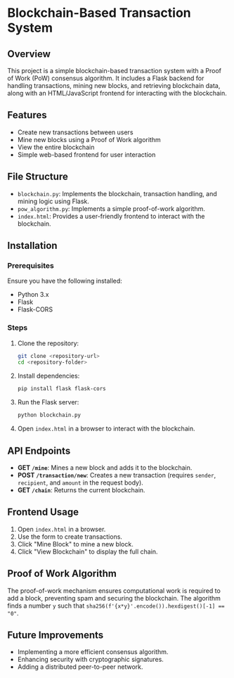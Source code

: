 # Blockchain-Based Transaction System

## Overview
This project is a simple blockchain-based transaction system with a Proof of Work (PoW) consensus algorithm. It includes a Flask backend for handling transactions, mining new blocks, and retrieving blockchain data, along with an HTML/JavaScript frontend for interacting with the blockchain.

## Features
- Create new transactions between users
- Mine new blocks using a Proof of Work algorithm
- View the entire blockchain
- Simple web-based frontend for user interaction

## File Structure
- `blockchain.py`: Implements the blockchain, transaction handling, and mining logic using Flask.
- `pow_algorithm.py`: Implements a simple proof-of-work algorithm.
- `index.html`: Provides a user-friendly frontend to interact with the blockchain.

## Installation
### Prerequisites
Ensure you have the following installed:
- Python 3.x
- Flask
- Flask-CORS

### Steps
1. Clone the repository:
   ```sh
   git clone <repository-url>
   cd <repository-folder>
   ```
2. Install dependencies:
   ```sh
   pip install flask flask-cors
   ```
3. Run the Flask server:
   ```sh
   python blockchain.py
   ```
4. Open `index.html` in a browser to interact with the blockchain.

## API Endpoints
- **GET `/mine`**: Mines a new block and adds it to the blockchain.
- **POST `/transaction/new`**: Creates a new transaction (requires `sender`, `recipient`, and `amount` in the request body).
- **GET `/chain`**: Returns the current blockchain.

## Frontend Usage
1. Open `index.html` in a browser.
2. Use the form to create transactions.
3. Click "Mine Block" to mine a new block.
4. Click "View Blockchain" to display the full chain.

## Proof of Work Algorithm
The proof-of-work mechanism ensures computational work is required to add a block, preventing spam and securing the blockchain. The algorithm finds a number `y` such that `sha256(f'{x*y}'.encode()).hexdigest()[-1] == "0"`.

## Future Improvements
- Implementing a more efficient consensus algorithm.
- Enhancing security with cryptographic signatures.
- Adding a distributed peer-to-peer network.


